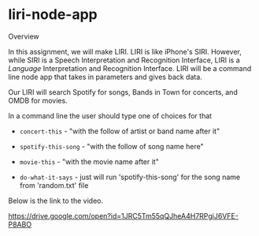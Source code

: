 # liri-node-app

Overview

In this assignment, we will make LIRI. LIRI is like iPhone's SIRI. However, while SIRI is a Speech Interpretation and Recognition Interface, LIRI is a _Language_ Interpretation and Recognition Interface. LIRI will be a command line node app that takes in parameters and gives back data.

Our LIRI will search Spotify for songs, Bands in Town for concerts, and OMDB for movies.

In a command line the user should type one of choices for that

   * `concert-this` -  "with the follow of artist or band name after it"

   * `spotify-this-song` -  "with the follow of song name here"

   * `movie-this` -  "with the movie name after it"

   * `do-what-it-says` - just will run 'spotify-this-song' for the song name from 'random.txt' file

Below is the link to the video.

https://drive.google.com/open?id=1JRC5Tm55qQJheA4H7RPgiJ6VFE-P8ABO
